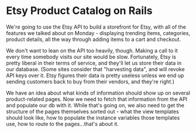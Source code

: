 # Etsy Product Catalog on Rails

We're going to use the Etsy API to build a storefront for Etsy, with all of the features we talked about on Monday - displaying trending items, categories, product details, all the way through adding items to a cart and checkout. 

We don't want to lean on the API too heavily, though. Making a call to it every time somebody visits our site would be slow. Fortunately, Etsy is pretty liberal in their terms of service, and they'll let us store their data in our database. (Some sites consider that "harvesting data", and will revoke API keys over it. Etsy figures their data is pretty useless unless we end up sending customers back to buy from their vendors, and they're right.) 

We have an idea about what kinds of information should show up on several product-related pages. Now we need to fetch that information from the API and populate our db with it. While that's going on, we also need to get the structure of the pages themselves sorted out - what the view templates should look like, how to populate the instance variables those templates use, how to route to the pages...that's about it. 

